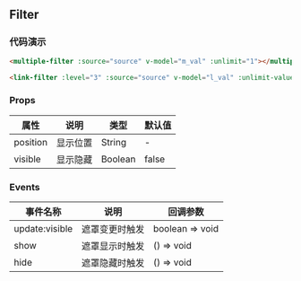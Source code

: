 ## Filter

### 代码演示

```html
<multiple-filter :source="source" v-model="m_val" :unlimit="1"></multiple-filter>

<link-filter :level="3" :source="source" v-model="l_val" :unlimit-value="-1" :unlimit-start-group="0"></link-filter>
```  

### Props
属性 | 说明 | 类型 | 默认值
-----|-----|-------|------
position | 显示位置 | String | -
visible | 显示隐藏 | Boolean | false

### Events
事件名称|说明|回调参数
---|----|----
update:visible | 遮罩变更时触发 | boolean => void
show | 遮罩显示时触发 | () => void
hide | 遮罩隐藏时触发 | () => void